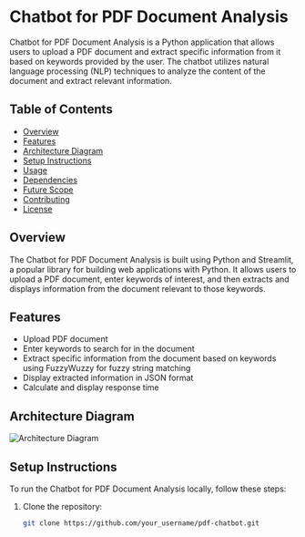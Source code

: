 # Chatbot for PDF Document Analysis

Chatbot for PDF Document Analysis is a Python application that allows users to upload a PDF document and extract specific information from it based on keywords provided by the user. The chatbot utilizes natural language processing (NLP) techniques to analyze the content of the document and extract relevant information.

## Table of Contents

- [Overview](#overview)
- [Features](#features)
- [Architecture Diagram](#architecture-diagram)
- [Setup Instructions](#setup-instructions)
- [Usage](#usage)
- [Dependencies](#dependencies)
- [Future Scope](#future-scope)
- [Contributing](#contributing)
- [License](#license)

## Overview

The Chatbot for PDF Document Analysis is built using Python and Streamlit, a popular library for building web applications with Python. It allows users to upload a PDF document, enter keywords of interest, and then extracts and displays information from the document relevant to those keywords.

## Features

- Upload PDF document
- Enter keywords to search for in the document
- Extract specific information from the document based on keywords using FuzzyWuzzy for fuzzy string matching
- Display extracted information in JSON format
- Calculate and display response time

## Architecture Diagram

![Architecture Diagram](architecture_diagram.png)

## Setup Instructions

To run the Chatbot for PDF Document Analysis locally, follow these steps:

1. Clone the repository:

   ```bash
   git clone https://github.com/your_username/pdf-chatbot.git
